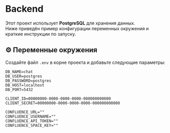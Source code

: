 # Backend

Этот проект использует **PostgreSQL** для хранения данных.  
Ниже приведён пример конфигурации переменных окружения и краткие инструкции по запуску.

## ⚙️ Переменные окружения

Создайте файл `.env` в корне проекта и добавьте следующие параметры:

```env
DB_NAME=chat
DB_USER=postgres
DB_PASSWORD=postgres
DB_HOST=localhost
DB_PORT=5432

CLIENT_ID=00000000-0000-0000-0000-000000000000
CLIENT_SECRET=00000000-0000-0000-0000-000000000000

CONFLUENCE_URL=""
CONFLUENCE_USERNAME=""
CONFLUENCE_API_TOKEN=""
CONFLUENCE_SPACE_KEY=""
```
